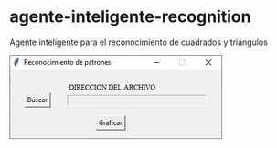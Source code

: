 # agente-inteligente-recognition
Agente inteligente para el reconocimiento de cuadrados y triángulos

![interfaz](https://github.com/yeisonvirtual/agente-inteligente-recognition/blob/main/interfaz.JPG)
